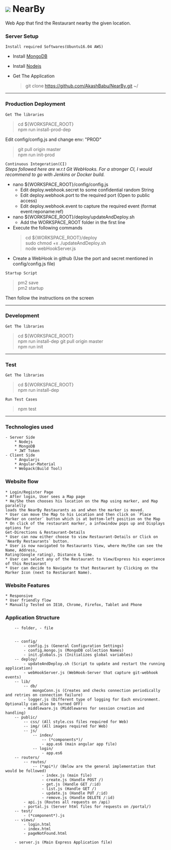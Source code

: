 # <img src="https://www.google.co.in/url?sa=i&rct=j&q=&esrc=s&source=images&cd=&ved=0ahUKEwjK5c7S7IDUAhXJro8KHQjuCtgQjRwIBw&url=http%3A%2F%2Fwww.iconsdb.com%2Fred-icons%2Fmap-marker-2-icon.html&psig=AFQjCNFLgkN9yPxAPW-DDHLHLoyPh4EuFw&ust=1495451369739489"> NearBy
Web App that find the Restaurant nearby the given location.

### Server Setup 

`Install required Softwares(Ubuntu16.04 AWS)`
- Install [MongoDB](https://docs.mongodb.com/manual/tutorial/install-mongodb-on-ubuntu/)  
- Install [Nodejs](https://www.liquidweb.com/kb/how-to-install-nvm-node-version-manager-for-node-js-on-ubuntu-14-04-lts/)  

- Get The Application
    > git clone https://github.com/AkashBabu/NearBy.git ~/

<hr/>

### Production Deployment
`Get The libraries`
> cd ${WORKSPACE_ROOT}  
> npm run install-prod-dep  

Edit config/config.js and change env: "PROD"
> git pull origin master  
> npm run init-prod

`Continuous Integeration(CI)`  
*Steps followed here are w.r.t Git WebHooks. For a stronger CI, I would recommend to go with Jenkins or Docker build.*

* nano ${WORKSPACE_ROOT}/config/config.js
    * Edit deploy.webhook.secret to some confidential random String
    * Edit deploy.webhook.port to the required port (Open to public access)
    * Edit deploy.webhook.event to capture the required event (format event:reponame:ref)
* nano ${WORKSPACE_ROOT}/deploy/updateAndDeploy.sh
    * Add the WORKSPACE_ROOT folder in the first line
* Execute the following commands
    > cd ${WORKSPACE_ROOT}/deploy  
    > sudo chmod +x ./updateAndDeploy.sh  
    > node webHookServer.js
* Create a WebHook in github (Use the port and secret mentioned in config/config.js file)

`Startup Script`
> pm2 save  
> pm2 startup    

Then follow the instructions on the screen

<hr/>

### Development
`Get The libraries`
> cd ${WORKSPACE_ROOT}   
> npm run install-dep
> git pull origin master  
> npm run init

<hr/>

### Test 
`Get The libraries`
> cd ${WORKSPACE_ROOT}   
> npm run install-dep  

`Run Test Cases`
> npm test

<hr/>

### Technologies used
    - Server Side
        * Nodejs
        * MongoDB
        * JWT Token
    - Client Side
        * Angularjs
        * Angular-Material
        * Webpack(Build Tool)

### Website flow
    * Login/Register Page
    * After login, User sees a Map page
    * He/She then chooses his location on the Map using marker, and Map paralelly
    loads the NearBy Restaurants as and when the marker is moved.
    * User can move the Map to his Location and then click on `Place Marker on center` button which is at bottom-left position on the Map
    * On click of the restaurant marker, a infowindow pops up and Displays options for
    Get-Directions & Restaurant-Details
    * User can now either choose to view Restaurant-Details or Click on `NearBy Restaurants` button.
    * User is now navigated to Restaurants View, where He/She can see the Name, Address, 
    Rating(Google rating), Distance & time.
    * User can select any of the Restaurant to View/Express his experience of this Restaurant
    * User can decide to Navigate to that Restaurant by Clicking on the Marker Icon (next to Restaurant Name).

### Website Features
    * Responsive
    * User friendly flow
    * Manually Tested on IE10, Chrome, Firefox, Tablet and Phone

### Application Structure
```
    -- folder, - file


    -- config/
        - config.js (General Configuration Settings)
        - config.mongo.js (MongoDB collection Names)
        - init.globals.js (Initializes global variables)
    -- deploy/
        - updateAndDeploy.sh (Script to update and restart the running application)
        - webHookServer.js (WebHook-Server that capture git-webhook events)
    -- lib/
        -- db/
            mongoConn.js (Creates and checks connection periodically and retries on connection failure)
        - logger.js (Different type of logging for Each environment. Optionally can also be turned OFF)
        - middleware.js (Middlewares for session creation and handling)
    -- public/
        -- css/ (All style.css files required for Web)
        -- img/ (All images required for Web)
        -- js/
            -- index/
                -- (*components*)/
                - app.es6 (main angular app file)
            -- login/ 
                - app.es6
    -- routers/
        -- routes/
            -- (*api*)/ (Below are the general implementation that would be followed)
                - index.js (main file)
                - create.js (Handle POST /)
                - get.js (Handle GET /:id)
                - list.js (Handle GET /)
                - update.js (Handle PUT /:id)
                - remove.js (Handle DELETE /:id)
        - api.js (Routes all requests on /api)
        - portal.js (Server html files for requests on /portal/)
    -- test/
        - (*component*).js
    -- views/
        - login.html
        - index.html
        - pageNotFound.html

    - server.js (Main Express Application file)
```
